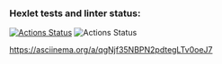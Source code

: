 ### Hexlet tests and linter status:
[![Actions Status](https://github.com/ShagalovNick/php-project-lvl1/workflows/hexlet-check/badge.svg)](https://github.com/ShagalovNick/php-project-lvl1/actions)
![Actions Status](https://github.com/ShagalovNick/php-project-lvl1/actions/workflows/brain-games-check.yml/badge.svg)

https://asciinema.org/a/qgNjf35NBPN2pdtegLTv0oeJ7